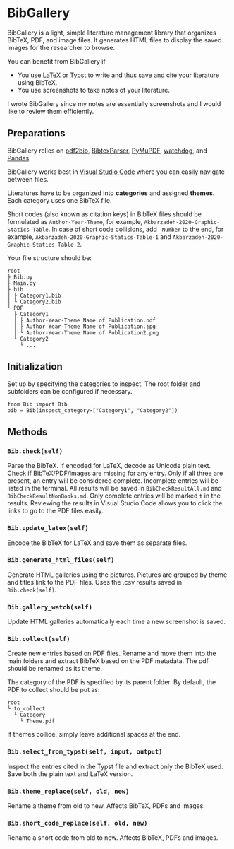 # BibGallery

BibGallery is a light, simple literature management library that organizes BibTeX, PDF, and image files. It generates
HTML files to display the saved images for the researcher to browse.

You can benefit from BibGallery if

- You use [LaTeX](https://www.latex-project.org/) or [Typst](https://typst.app/) to write and thus save and cite your
  literature using BibTeX.
- You use screenshots to take notes of your literature.

I wrote BibGallery since my notes are essentially screenshots and I would like to review them efficiently.

## Preparations

BibGallery relies
on [pdf2bib](https://github.com/MicheleCotrufo/pdf2bib), [BibtexParser](https://bibtexparser.readthedocs.io/en/main/), [PyMuPDF](https://pymupdf.readthedocs.io/en/latest/index.html), [watchdog](https://github.com/gorakhargosh/watchdog), and [Pandas](https://pandas.pydata.org/).

BibGallery works best in [Visual Studio Code](https://code.visualstudio.com/) where you can easily navigate between
files.

Literatures have to be organized into **categories** and assigned **themes**. Each category uses one BibTeX file.

Short codes (also known as citation keys) in BibTeX files should be formulated as `Author-Year-Theme`, for
example, `Akbarzadeh-2020-Graphic-Statics-Table`. In case of short code collisions, add `-Number` to the end, for
example, `Akbarzadeh-2020-Graphic-Statics-Table-1` and `Akbarzadeh-2020-Graphic-Statics-Table-2`.

Your file structure should be:

```
root
├ Bib.py
├ Main.py
├ bib
│ ├ Category1.bib
│ └ Category2.bib
└ PDF
  ├ Category1
  │ ├ Author-Year-Theme Name of Publication.pdf
  │ ├ Author-Year-Theme Name of Publication.jpg
  │ └ Author-Year-Theme Name of Publication2.png
  └ Category2
    └ ...
```

## Initialization

Set up by specifying the categories to inspect. The root folder and subfolders can be configured if necessary.

```
from Bib import Bib
bib = Bib(inspect_category=["Category1", "Category2"])
```

## Methods

### `Bib.check(self)`

Parse the BibTeX. If encoded for LaTeX, decode as Unicode plain text. Check if BibTeX/PDF/images are missing for any
entry. Only if all three are present, an entry will be considered complete. Incomplete entries will be listed in the
terminal. All results will be saved in `BibCheckResultAll.md` and `BibCheckResultNonBooks.md`. Only complete entries
will be marked `t` in the results. Reviewing the results in Visual Studio Code allows you to click the links to go to
the PDF files easily.

### `Bib.update_latex(self)`

Encode the BibTeX for LaTeX and save them as separate files.

### `Bib.generate_html_files(self)`

Generate HTML galleries using the pictures. Pictures are grouped by theme and titles link to the PDF files. Uses the .csv results saved in `Bib.check(self)`.

### `Bib.gallery_watch(self)`

Update HTML galleries automatically each time a new screenshot is saved.

### `Bib.collect(self)`

Create new entries based on PDF files. Rename and move them into the main folders and extract BibTeX based on the PDF
metadata. The pdf should be renamed as its theme.

The category of the PDF is specified by its parent folder. By default, the PDF to collect should be put as:

```
root
└ to_collect
  └ Category
    └ Theme.pdf
```

If themes collide, simply leave additional spaces at the end.

### `Bib.select_from_typst(self, input, output)`

Inspect the entries cited in the Typst file and extract only the BibTeX used. Save both the plain text and LaTeX
version.

### `Bib.theme_replace(self, old, new)`

Rename a theme from old to new. Affects BibTeX, PDFs and images.

### `Bib.short_code_replace(self, old, new)`

Rename a short code from old to new. Affects BibTeX, PDFs and images.
